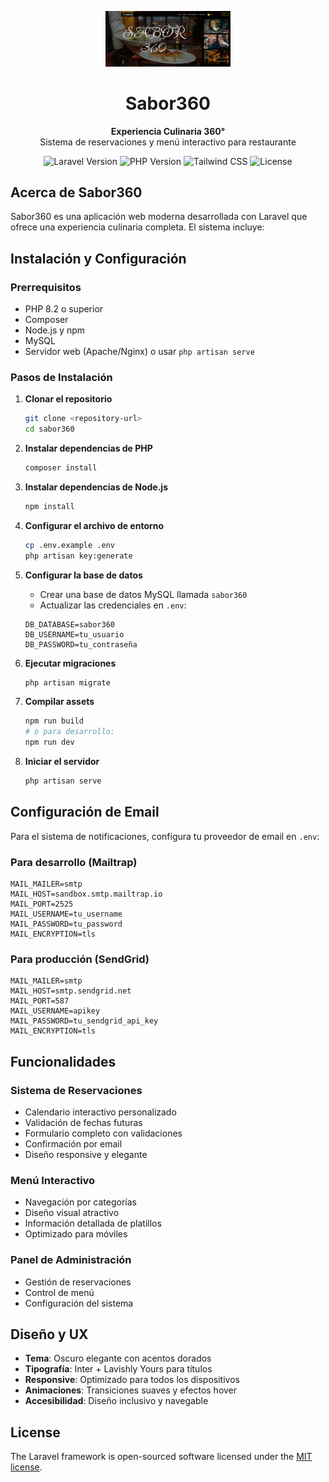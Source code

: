 <p align="center">
    <img src="public/sabor360.png" width="200" alt="Sabor360 Logo">
</p>

<h1 align="center">Sabor360</h1>

<p align="center">
    <strong>Experiencia Culinaria 360°</strong><br>
    Sistema de reservaciones y menú interactivo para restaurante
</p>

<p align="center">
    <img src="https://img.shields.io/badge/Laravel-11.x-red.svg" alt="Laravel Version">
    <img src="https://img.shields.io/badge/PHP-8.2+-blue.svg" alt="PHP Version">
    <img src="https://img.shields.io/badge/TailwindCSS-3.x-38B2AC.svg" alt="Tailwind CSS">
    <img src="https://img.shields.io/badge/License-MIT-green.svg" alt="License">
</p>

## Acerca de Sabor360

Sabor360 es una aplicación web moderna desarrollada con Laravel que ofrece una experiencia culinaria completa. El sistema incluye:

## Instalación y Configuración

### Prerrequisitos

- PHP 8.2 o superior
- Composer
- Node.js y npm
- MySQL
- Servidor web (Apache/Nginx) o usar `php artisan serve`

### Pasos de Instalación

1. **Clonar el repositorio**
   ```bash
   git clone <repository-url>
   cd sabor360
   ```

2. **Instalar dependencias de PHP**
   ```bash
   composer install
   ```

3. **Instalar dependencias de Node.js**
   ```bash
   npm install
   ```

4. **Configurar el archivo de entorno**
   ```bash
   cp .env.example .env
   php artisan key:generate
   ```

5. **Configurar la base de datos**
   - Crear una base de datos MySQL llamada `sabor360`
   - Actualizar las credenciales en `.env`:
   ```env
   DB_DATABASE=sabor360
   DB_USERNAME=tu_usuario
   DB_PASSWORD=tu_contraseña
   ```

6. **Ejecutar migraciones**
   ```bash
   php artisan migrate
   ```

7. **Compilar assets**
   ```bash
   npm run build
   # o para desarrollo:
   npm run dev
   ```

8. **Iniciar el servidor**
   ```bash
   php artisan serve
   ```

## Configuración de Email

Para el sistema de notificaciones, configura tu proveedor de email en `.env`:

### Para desarrollo (Mailtrap)
```env
MAIL_MAILER=smtp
MAIL_HOST=sandbox.smtp.mailtrap.io
MAIL_PORT=2525
MAIL_USERNAME=tu_username
MAIL_PASSWORD=tu_password
MAIL_ENCRYPTION=tls
```

### Para producción (SendGrid)
```env
MAIL_MAILER=smtp
MAIL_HOST=smtp.sendgrid.net
MAIL_PORT=587
MAIL_USERNAME=apikey
MAIL_PASSWORD=tu_sendgrid_api_key
MAIL_ENCRYPTION=tls
```

## Funcionalidades

### Sistema de Reservaciones
- Calendario interactivo personalizado
- Validación de fechas futuras
- Formulario completo con validaciones
- Confirmación por email
- Diseño responsive y elegante

### Menú Interactivo
- Navegación por categorías
- Diseño visual atractivo
- Información detallada de platillos
- Optimizado para móviles

### Panel de Administración
- Gestión de reservaciones
- Control de menú
- Configuración del sistema

## Diseño y UX

- **Tema**: Oscuro elegante con acentos dorados
- **Tipografía**: Inter + Lavishly Yours para títulos
- **Responsive**: Optimizado para todos los dispositivos
- **Animaciones**: Transiciones suaves y efectos hover
- **Accesibilidad**: Diseño inclusivo y navegable

## License

The Laravel framework is open-sourced software licensed under the [MIT license](https://opensource.org/licenses/MIT).
